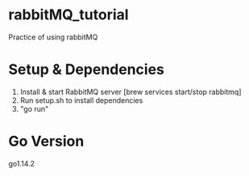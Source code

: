 # rabbitMQ_tutorial
Practice of using rabbitMQ

# Setup & Dependencies
1. Install & start RabbitMQ server [brew services start/stop rabbitmq] <br />
2. Run setup.sh to install dependencies <br />
3. "go run"

# Go Version
go1.14.2